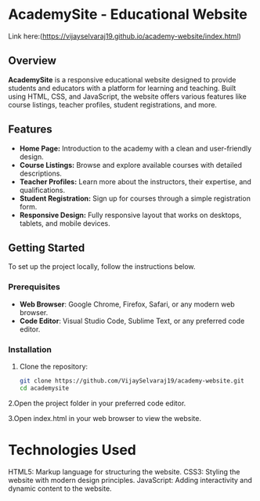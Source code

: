 # AcademySite - Educational Website

Link here:(https://vijayselvaraj19.github.io/academy-website/index.html)

## Overview

**AcademySite** is a responsive educational website designed to provide students and educators with a platform for learning and teaching. Built using HTML, CSS, and JavaScript, the website offers various features like course listings, teacher profiles, student registrations, and more.

## Features

- **Home Page:** Introduction to the academy with a clean and user-friendly design.
- **Course Listings:** Browse and explore available courses with detailed descriptions.
- **Teacher Profiles:** Learn more about the instructors, their expertise, and qualifications.
- **Student Registration:** Sign up for courses through a simple registration form.
- **Responsive Design:** Fully responsive layout that works on desktops, tablets, and mobile devices.

## Getting Started

To set up the project locally, follow the instructions below.

### Prerequisites

- **Web Browser**: Google Chrome, Firefox, Safari, or any modern web browser.
- **Code Editor**: Visual Studio Code, Sublime Text, or any preferred code editor.

### Installation

1. Clone the repository:

   ```bash
   git clone https://github.com/VijaySelvaraj19/academy-website.git
   cd academysite
   
2.Open the project folder in your preferred code editor.

3.Open index.html in your web browser to view the website.

# Technologies Used
HTML5: Markup language for structuring the website.
CSS3: Styling the website with modern design principles.
JavaScript: Adding interactivity and dynamic content to the website.
   

